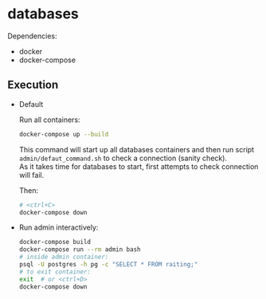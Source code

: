 # databases

Dependencies:
- docker
- docker-compose

## Execution
- Default

    Run all containers:  
    ```bash
    docker-compose up --build
    ```  
    This command will start up all databases containers and then run script
    `admin/defaut_command.sh` to check a connection (sanity check).  
    As it takes time for databases to start, first attempts to check connection
    will fail.

    Then:  
    ```bash
    # <ctrl+C>
    docker-compose down
    ```

- Run admin interactively:

    ```bash
    docker-compose build
    docker-compose run --rm admin bash
    # inside admin container:
    psql -U postgres -h pg -c "SELECT * FROM raiting;"
    # to exit container:
    exit  # or <ctrl+D>
    docker-compose down
    ```

